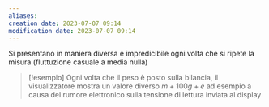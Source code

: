 ```yaml
---
aliases: 
creation date: 2023-07-07 09:14
modification date: 2023-07-07 09:14
---
```


Si presentano in maniera diversa e impredicibile ogni volta che si ripete la misura (fluttuzione casuale a media nulla)

>[!esempio]
>Ogni volta che il peso è posto sulla bilancia, il visualizzatore mostra un valore diverso $m + 100 g + e$ ad esempio a causa del rumore elettronico sulla tensione di lettura inviata al display